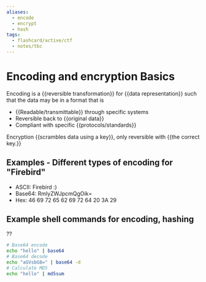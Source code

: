 ```yaml
---
aliases:
  - encode 
  - encrypt
  - hash
tags:
  - flashcard/active/ctf
  - notes/tbc
---
```


# Encoding and encryption Basics

Encoding is a {{reversible transformation}} for {{data representation}} such that the data may be in a format that is
- {{Readable/transmittable}} through specific systems
- Reversible back to {{original data}}
- Compliant with specific {{protocols/standards}} <!--SR:!2024-12-17,3,221!2024-12-17,3,221!2024-12-17,3,221!2024-12-17,3,221!2024-12-16,2,201-->

Encryption {{scrambles data using a key}}, only reversible with {{the correct key.}} <!--SR:!2024-12-17,3,257!2024-12-17,3,257-->  

## Examples - Different types of encoding for "Firebird"   
 
- ASCII: Firebird :)
- Base64: RmlyZWJpcmQgOik=
- Hex: 46 69 72 65 62 69 72 64 20 3A 29

## Example shell commands for encoding, hashing
??
```bash
# Base64 encode
echo "hello" | base64
# Base64 decode
echo "aGVsbG8=" | base64 -d
# Calculate MD5
echo "hello" | md5sum
```
<!--SR:!2024-12-17,3,221-->